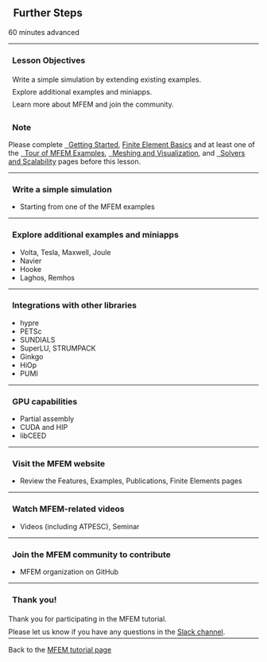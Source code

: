 ## <i class="fa fa-rocket"></i>&nbsp; Further Steps

<span class="label label-default">60 minutes</span>
<span class="label label-default">advanced</span>

---

<div class="panel panel-success">
<div class="panel-heading">
<h3 class="panel-title"><i class="fa fa-check"></i>&nbsp; Lesson Objectives</h3>
</div>
<div class="panel-body" style="line-height: 1.8;">
<i class="fa fa-square-o"></i>&nbsp; Write a simple simulation by extending existing examples.<br>
<i class="fa fa-square-o"></i>&nbsp; Explore additional examples and miniapps.<br>
<i class="fa fa-square-o"></i>&nbsp; Learn more about MFEM and join the community.
</div>
</div>

<div class="panel panel-info">
<div class="panel-heading">
<h3 class="panel-title"><i class="fa fa-info-circle"></i>&nbsp; Note</h3>
</div>
<div class="panel-body">
Please complete <a href="../start"><i class="fa fa-play-circle"></i>&nbsp; Getting Started</a>,
<a href="../fem"><i class="fa fa-book"></i> Finite Element Basics</a> and at least one of
the <a href="../examples"><i class="fa fa-gears"></i>&nbsp; Tour of MFEM Examples</a>,
<a href="../meshvis"><i class="fa fa-picture-o"></i>&nbsp; Meshing and Visualization</a>, and
<a href="../solvers"><i class="fa fa-tasks"></i>&nbsp; Solvers and Scalability</a>
pages before this lesson.
</div>
</div>

---

### <i class="fa fa-check-square-o"></i>&nbsp; Write a simple simulation
- Starting from one of the MFEM examples

---

### <i class="fa fa-check-square-o"></i>&nbsp; Explore additional examples and miniapps
- Volta, Tesla, Maxwell, Joule
- Navier
- Hooke
- Laghos, Remhos

---

### <i class="fa fa-check-square-o"></i>&nbsp; Integrations with other libraries
- hypre
- PETSc
- SUNDIALS
- SuperLU, STRUMPACK
- Ginkgo
- HiOp
- PUMI

---

### <i class="fa fa-check-square-o"></i>&nbsp; GPU capabilities
- Partial assembly
- CUDA and HIP
- libCEED

---

### <i class="fa fa-check-square-o"></i>&nbsp; Visit the MFEM website
- Review the Features, Examples, Publications, Finite Elements pages

---

### <i class="fa fa-check-square-o"></i>&nbsp; Watch MFEM-related videos
- Videos (including ATPESC), Seminar

---

### <i class="fa fa-check-square-o"></i>&nbsp; Join the MFEM community to contribute
- MFEM organization on GitHub

---

<div class="panel panel-success">
<div class="panel-heading">
<h3 class="panel-title"><i class="fa fa-thumbs-up"></i>&nbsp; Thank you!</h3>
</div>
<div class="panel-body" style="line-height: 1.8; margin-bottom: -10pt;">
Thank you for participating in the MFEM tutorial.<br>
Please let us know if you have any questions in the <a href="https://radiuss-llnl.slack.com/archives/C03HKL68HPT">Slack channel</a>.
</div>
</div>

---

Back to the [MFEM tutorial page](index.md)

<script type="text/x-mathjax-config">MathJax.Hub.Config({TeX: {equationNumbers: {autoNumber: "all"}}, tex2jax: {inlineMath: [['$','$']]}});</script>
<script type="text/javascript" src="https://cdnjs.cloudflare.com/ajax/libs/mathjax/2.7.2/MathJax.js?config=TeX-AMS_HTML"></script>
